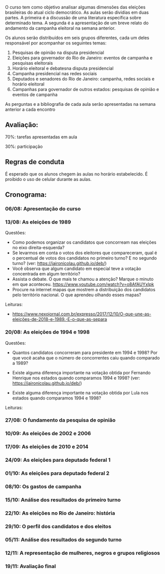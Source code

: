 O curso tem como objetivo analisar algumas dimensões das eleições brasileiras do atual ciclo democrático. As aulas serão dividias em duas partes. A primeira é a discussão de uma literatura específica sobre determinado tema. A segunda é a apresentação de um breve relato do andamento da campanha eleitoral na semana anterior. 

Os alunos serão distribuídos em seis grupos diferentes, cada um deles responsável por acompanhar os seguintes temas:

1. Pesquisas de opinião na disputa presidencial
2. Eleições para governador do Rio de Janeiro: eventos de campanha e pesquisas eleitorais
3. Horário eleitoral e debatesna disputa presidencial
4. Campanha presidencial nas redes sociais
5. Deputados e senadores do Rio de Janeiro: campanha, redes sociais e horário eleitoral
6. Campanhas para governador de outros estados: pesquisas de opinião e eventos de campanha

As perguntas e a bibliografia de cada aula serão apresentadas na semana anterior a cada encontro

## Avaliação:
70%: tarefas apresentadas em aula

30%: participação

## Regras de conduta
É esperado que os alunos chegem às aulas no horário estabelecido.  É proibido o uso de celular durante as aulas.

## Cronograma:

### 06/08: Apresentação do curso

### 13/08: As eleições de 1989

Questões: 
- Como podemos organizar os candidatos que concorream nas eleições no eixo direita-esquerda?
- Se levarmos em conta o votos dos eleitores que compareceram, qual é o percentual de votos dos candidatos no primeiro turno? E no segundo turno? (ver: https://jaironicolau.github.io/deb/)
- Você observa que algum candidato em especial teve a votação concentrada em algum território?  
- Assista o debate. O que mais te chamou a atenção? Marque o minuto em que aconteceu. https://www.youtube.com/watch?v=o8AfAUYxIpk
- Procure na internet mapas que mostrem a distribuição dos candidatos pelo território nacional. O que aprendeu olhando esses mapas? 

Leituras: 
- https://www.nexojornal.com.br/expresso/2017/12/10/O-que-une-as-eleições-de-2018-e-1989.-E-o-que-as-separa

### 20/08: As eleições de 1994 e 1998

Questões:

- Quantos candidatos concorreram para presidente em 1994 e 1998? Por que você acaha que o número de concorrentes caiu quando comparado a 1989?

- Existe alguma diferença importante na votação obtida por Fernando Henrique nos estados quando comparamos 1994 e 1998?  (ver: https://jaironicolau.github.io/deb/)

- Existe alguma diferença importante na votação obtida por Lula nos estados quando comparamos 1994 e 1998?

Leituras: 


### 27/08: O fundamento da pesquisa de opinião

### 10/09: As eleições de 2002 e 2006

### 17/09: As eleições de 2010 e 2014

### 24/09: As eleições para deputado federal 1

### 01/10: As eleições para deputado federal 2

### 08/10: Os gastos de campanha

### 15/10: Análise dos resultados do primeiro turno

### 22/10: As eleições no Rio de Janeiro: história

### 29/10: O perfil dos candidatos e dos eleitos

### 05/11: Análise dos resultados do segundo turno

### 12/11:  A representação de mulheres, negros e grupos religiosos

### 19/11: Avaliação final







